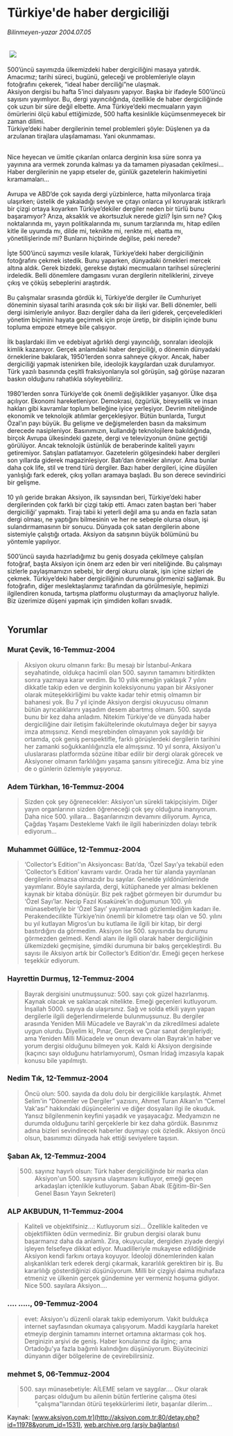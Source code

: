 # Türkiye'de haber dergiciliği

*Bilinmeyen-yazar 2004.07.05*

<div bgcolor="#FFFEF6">
 <font>
  <img border="0" height="1" src="/web/20060103203315im_/http://aksiyon.com.tr/images/blank.gif"/>
 </font>
 <font class="content">
  <p>
   <img border="0" hspace="5" src="http://web.archive.org/web/20060103203315im_/http://www.aksiyon.com.tr/resim/500/48.jpg" vspace="5"/>
  </p>
 </font>
 <font class="content">
  500’üncü sayımızda ülkemizdeki haber dergiciliğini masaya yatırdık. Amacımız; tarihi süreci, bugünü, geleceği ve problemleriyle olayın fotoğrafını çekerek, “ideal haber derciliği”ne ulaşmak.
  <br>
   Aksiyon dergisi bu hafta 5’inci dalyasını yapıyor. Başka bir ifadeyle 500’üncü sayısını yayımlıyor. Bu, dergi yayıncılığında, özellikle de haber dergiciliğinde çok uzun bir süre değil elbette. Ama Türkiye’deki mecmuaların yayın ömürlerini ölçü kabul ettiğimizde, 500 hafta kesinlikle küçümsenmeyecek bir zaman dilimi.
   <br>
    Türkiye’deki haber dergilerinin temel problemleri şöyle: Düşlenen ya da arzulanan tirajlara ulaşılamaması. Yani okunmaması.
   </br>
  </br>
 </font>
 <p>
  <font class="content">
   Nice heyecan ve ümitle çıkarılan onlarca derginin kısa süre sonra ya yayınına ara vermek zorunda kalması ya da tamamen piyasadan çekilmesi... Haber dergilerinin ne yapıp etseler de, günlük gazetelerin hakimiyetini kıramamaları...
   <br/>
   <br/>
   Avrupa ve ABD’de çok sayıda dergi yüzbinlerce, hatta milyonlarca tiraja ulaşırken; üstelik de yakaladığı seviye ve çıtayı onlarca yıl koruyarak istikrarlı bir çizgi ortaya koyarken Türkiye’dekiler dergiler neden bir türlü bunu başaramıyor? Arıza, aksaklık ve akortsuzluk nerede gizli? İşin sırrı ne? Çıkış noktalarında mı, yayın politikalarında mı, sunum tarzlarında mı, hitap edilen kitle ile uyumda mı, dilde mi, teknikte mi, renkte mi, ebatta mı, yönetilişlerinde mi? Bunların hiçbirinde değilse, peki nerede?
   <br/>
   <br/>
   İşte 500’üncü sayımızı vesile kılarak, Türkiye’deki haber dergiciliğinin fotoğrafını çekmek istedik. Bunu yaparken, dünyadaki örnekleri mercek altına aldık. Gerek bizdeki, gerekse dıştaki mecmuaların tarihsel süreçlerini irdeledik. Belli dönemlere damgasını vuran dergilerin niteliklerini, zirveye çıkış ve çöküş sebeplerini araştırdık.
   <br/>
   <br/>
   Bu çalışmalar sırasında gördük ki, Türkiye’de dergiler ile Cumhuriyet döneminin siyasal tarihi arasında çok sıkı bir ilişki var. Belli dönemler, belli dergi isimleriyle anılıyor. Bazı dergiler daha da ileri giderek, çerçeveledikleri yönetim biçimini hayata geçirmek için proje üretip, bir disiplin içinde bunu topluma empoze etmeye bile çalışıyor.
   <br/>
   <br/>
   İlk başlardaki ilim ve edebiyat ağırlıklı dergi yayıncılığı, sonraları ideolojik kimlik kazanıyor. Gerçek anlamdaki haber dergiciliği, o dönemin dünyadaki örneklerine bakılarak, 1950’lerden sonra sahneye çıkıyor. Ancak, haber dergiciliği yapmak istenirken bile, ideolojik kaygılardan uzak durulamıyor. Türk yazılı basınında çeşitli fraksiyonlarıyla sol görüşün, sağ görüşe nazaran baskın olduğunu rahatlıkla söyleyebiliriz.
   <br/>
   <br/>
   1980’lerden sonra Türkiye’de çok önemli değişiklikler yaşanıyor. Ülke dışa açılıyor. Ekonomi hareketleniyor. Demokrasi, özgürlük, bireysellik ve insan hakları gibi kavramlar toplum belleğine iyice yerleşiyor. Devrim niteliğinde ekonomik ve teknolojik atılımlar gerçekleşiyor. Bütün bunlarda, Turgut Özal’ın payı büyük. Bu gelişme ve değişmelerden basın da maksimum derecede nasipleniyor. Basınımızın, kullandığı teknolojilere bakıldığında, birçok Avrupa ülkesindeki gazete, dergi ve televizyonun önüne geçtiği görülüyor. Ancak teknolojik üstünlük de beraberinde kaliteli yayını getiremiyor. Satışları patlatamıyor. Gazetelerin gölgesindeki haber dergileri son yıllarda giderek magazinleşiyor. Batı’dan örnekler alınıyor. Ama bunlar daha çok life, stil ve trend türü dergiler. Bazı haber dergileri, içine düşülen yanlışlığı fark ederek, çıkış yolları aramaya başladı. Bu son derece sevindirici bir gelişme.
   <br/>
   <br/>
   10 yılı geride bırakan Aksiyon, ilk sayısından beri, Türkiye’deki haber dergilerinden çok farklı bir çizgi takip etti. Amacı zaten baştan beri ‘haber dergiciliği’ yapmaktı. Tirajı tabii ki yeterli değil ama şu anda en fazla satan dergi olması, ne yaptığını bilmesinin ve her ne sebeple olursa olsun, işi sulandırmamasının bir sonucu. Dünyada çok satan dergilerin abone sistemiyle çalıştığı ortada. Aksiyon da satışının büyük bölümünü bu yöntemle yapılıyor.
   <br/>
   <br/>
   500’üncü sayıda hazırladığımız bu geniş dosyada çekilmeye çalışılan fotoğraf, başta Aksiyon için önem arz eden bir veri niteliğinde. Bu çalışmayı sizlerle paylaşmamızın sebebi, bir dergi okuru olarak, işin içine sizleri de çekmek. Türkiye’deki haber dergiciliğinin durumunu görmenizi sağlamak. Bu fotoğrafın, diğer meslektaşlarımız tarafından da görülmesiyle, hepimizi ilgilendiren konuda, tartışma platformu oluşturmayı da amaçlıyoruz haliyle. Biz üzerimize düşeni yapmak için şimdiden kolları sıvadık.
   <br/>
  </font>
  <br/>
  <!---- YAZI SONU ----------->
 </p>
</div>


## Yorumlar

### Murat Çevik, 16-Temmuz-2004
> Aksiyon okuru olmanın farkı: 
> Bu mesajı bir İstanbul-Ankara seyahatinde, oldukça hacimli olan 500. sayının tamamını bitirdikten sonra yazmaya karar verdim. Bu 10 yıllık emeğin yaklaşık 7 yılını dikkatle takip eden ve derginin koleksiyonunu yapan bir Aksiyoner olarak müteşekkirliğimi bu vakte kadar tehir etmiş olmamın bir bahanesi yok. Bu 7 yıl içinde Aksiyon dergisi okuyucusu olmanın bütün ayrıcalıklarını yaşadım desem abartmış olmam. 500. sayıda bunu bir kez daha anladım. Nitekim Türkiye'de ve dünyada haber dergiciliğine dair iletişim fakültelerinde okutulmaya değer bir sayıya imza atmışsınız. Kendi meşrebinden olmayanın yok sayıldığı bir ortamda, çok geniş perspektifle, farklı görüşlerdeki dergilerin tarihini her zamanki soğukkanlılığınızla ele almışsınız. 10 yıl sonra, Aksiyon'u uluslararası platformda sözüne itibar edilir bir dergi olarak görecek ve Aksiyoner olmanın farklılığını yaşama şansını yitireceğiz. Ama biz yine de o günlerin özlemiyle yaşıyoruz.

### Adem Türkhan, 16-Temmuz-2004
> Sizden çok şey öğrenecekler: 
> Aksiyon'un  sürekli takipçisiyim. Diğer yayın organlarının sizden öğreneceği çok şey olduğuna inanıyorum. Daha nice 500. yıllara... Başarılarınızın devamını diliyorum. Ayrıca, Çağdaş Yaşamı Destekleme Vakfı ile ilgili haberinizden dolayı tebrik ediyorum...

### Muhammet Güllüce, 12-Temmuz-2004
> ‘Collector’s Edition’'ın Aksiyoncası: 
> Batı’da, ‘Özel Sayı’ya tekabül eden ‘Collector’s Edition’ kavramı vardır. Orada her tür alanda yayınlanan dergilerin olmazsa olmazıdır bu sayılar. Genelde yıldönümlerinde yayımlanır. Böyle sayılarda, dergi, kütüphanede yer alması beklenen kaynak bir kitaba dönüşür. Biz pek rağbet görmeyen bir durumdur bu ‘Özel Sayı’lar. Necip Fazıl Kısakürek’in doğumunun 100. yılı münasebetiyle bir ‘Özel Sayı’ yayımlanmadı gözlemlediğim kadarı ile. Perakendecilikte Türkiye’nin önemli bir kilometre taşı olan ve 50. yılını bu yıl kutlayan Migros’un bu kutlama ile ilgili bir kitap, bir dergi bastırdığını da görmedim. Aksiyon ise 500. sayısında bu durumu görmezden gelmedi. Kendi alanı ile ilgili olarak haber dergiciliğinin ülkemizdeki geçmişine, şimdiki durumuna bir bakış gerçekleştirdi. Bu sayısı ile Aksiyon artık bir Collector’s Edition'dır. Emeği geçen herkese teşekkür ediyorum.

### Hayrettin Durmuş, 12-Temmuz-2004
> Bayrak dergisini unutmuşsunuz: 
> 500. sayı çok güzel hazırlanmış. Kaynak olacak ve saklanacak nitelikte. Emeği geçenleri kutluyorum. İnşallah 5000. sayıya da ulaşırsınız. Sağ ve solda etkili yayın yapan dergilerle ilgili değerlendirmelerde bulunmuşsunuz. Bu dergiler arasında Yeniden Mili Mücadele ve Bayrak'ın da zikredilmesi adalete uygun olurdu. Diyelim ki, Pınar, Gerçek ve Çınar sanat dergileriydi; ama Yeniden Milli Mücadele ve onun devamı olan Bayrak'ın haber ve yorum dergisi olduğunu bilmeyen yok. Kaldı ki Aksiyon dergisinde (kaçıncı sayı olduğunu hatırlamıyorum), Osman İridağ imzasıyla kapak konusu bile yapılmıştı.

### Nedim Tık, 12-Temmuz-2004
> Öncü olun: 
> 500. sayıda da dolu dolu bir dergicilikle karşılaştık. Ahmet Selim'in “Dönemler ve Dergiler” yazısını, Ahmet Turan Alkan'ın “Cemel Vak'ası” hakkındaki düşüncelerini ve diğer dosyaları ilgi ile okuduk. Yansız bilgilenmenin keyfini yaşadık ve yaşayacağız. Medyamızın ne durumda olduğunu tarihî gerçeklerle bir kez daha gördük. Basınımız adına bizleri sevindirecek haberler duymayı çok özledik. Aksiyon öncü olsun, basınımızı  dünyada hak ettiği seviyelere taşısın.

### Şaban Ak, 12-Temmuz-2004
> 500. sayınız hayırlı olsun: 
> Türk haber dergiciliğinde bir marka olan Aksiyon'un 500. sayısına ulaşmasını kutluyor, emeği geçen arkadaşları içtenlikle kutluyorum.         Şaban Abak (Eğitim-Bir-Sen Genel Basın Yayın Sekreteri)

### ALP AKBUDUN, 11-Temmuz-2004
> Kaliteli ve objektifsiniz...: 
> Kutluyorum sizi... Özellikle kaliteden ve objektiflikten ödün vermediniz. Bir grubun dergisi olarak bunu başarmanız daha da anlamlı. Zira, okuyucular, dergiden ziyade dergiyi işleyen felsefeye dikkat ediyor. Muadilleriyle mukayese edildiğinide Aksiyon kendi farkını ortaya koyuyor. İdeoloji dönemlerinden kalan alışkanlıkları terk ederek dergi çıkarmak, kararlılık gerektiren bir iş. Bu kararlılığı gösterdiğinizi düşünüyorum. Milli bir çizgiyi daima muhafaza etmeniz ve ülkenin gerçek gündemine yer vermeniz hoşuma gidiyor. Nice 500. sayılara Aksiyon....

### .... ....., 09-Temmuz-2004
> evet: 
> Aksiyon'u düzenli olarak takip edemiyorum. Vakit buldukça internet sayfasından okumaya çalışıyorum. Maddi kaygılarla hareket etmeyip derginin tamamını internet ortamına aktarması çok hoş. Derginizin arşivi de geniş. Haber konularınız da ilginç; ama Ortadoğu'ya fazla bağımlı kalındığını düşünüyorum. Büyütecinizi dünyanın diğer bölgelerine de çevirebilirsiniz.

### mehmet S, 06-Temmuz-2004
> 500. sayı münasebetiyle: 
> AİLEME selam ve saygılar.... Okur olarak parçası olduğum bu ailenin bütün fertlerine çalışma ötesi "çalışma"larından ötürü teşekkürlerimi iletir, başarılar dilerim...

Kaynak: [www.aksiyon.com.tr](http://aksiyon.com.tr:80/detay.php?id=11978&yorum_id=1531), [web.archive.org (arşiv bağlantısı)](http://web.archive.org/web/20060103203315/http://aksiyon.com.tr:80/detay.php?id=11978&yorum_id=1531)
